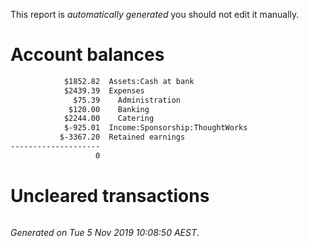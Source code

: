 This report is *automatically generated* you should not edit it manually.

# Account balances

```txt
            $1852.82  Assets:Cash at bank
            $2439.39  Expenses
              $75.39    Administration
             $120.00    Banking
            $2244.00    Catering
            $-925.01  Income:Sponsorship:ThoughtWorks
           $-3367.20  Retained earnings
--------------------
                   0
```

# Uncleared transactions

```txt
```


*Generated on Tue 5 Nov 2019 10:08:50 AEST*.